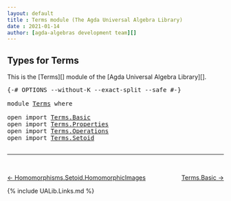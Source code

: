 ```yaml
---
layout: default
title : Terms module (The Agda Universal Algebra Library)
date : 2021-01-14
author: [agda-algebras development team][]
---
```


## <a id="types-for-terms">Types for Terms</a>

This is the [Terms][] module of the [Agda Universal Algebra Library][].

<pre class="Agda">
<a id="279" class="Symbol">{-#</a> <a id="283" class="Keyword">OPTIONS</a> <a id="291" class="Pragma">--without-K</a> <a id="303" class="Pragma">--exact-split</a> <a id="317" class="Pragma">--safe</a> <a id="324" class="Symbol">#-}</a>

<a id="329" class="Keyword">module</a> <a id="336" href="Terms.html" class="Module">Terms</a> <a id="342" class="Keyword">where</a>

<a id="349" class="Keyword">open</a> <a id="354" class="Keyword">import</a> <a id="361" href="Terms.Basic.html" class="Module">Terms.Basic</a>
<a id="373" class="Keyword">open</a> <a id="378" class="Keyword">import</a> <a id="385" href="Terms.Properties.html" class="Module">Terms.Properties</a>
<a id="402" class="Keyword">open</a> <a id="407" class="Keyword">import</a> <a id="414" href="Terms.Operations.html" class="Module">Terms.Operations</a>
<a id="431" class="Keyword">open</a> <a id="436" class="Keyword">import</a> <a id="443" href="Terms.Setoid.html" class="Module">Terms.Setoid</a>

</pre>

-------------------------------------

<br>

[← Homomorphisms.Setoid.HomomorphicImages](Homomorphisms.Setoid.HomomorphicImages.html)
<span style="float:right;">[Terms.Basic →](Terms.Basic.html)</span>

{% include UALib.Links.md %}

[agda-algebras development team]: https://github.com/ualib/agda-algebras#the-agda-algebras-development-team

